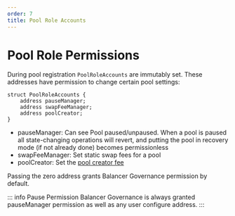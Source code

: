 ```yaml
---
order: 7
title: Pool Role Accounts
---
```


# Pool Role Permissions

During pool registration `PoolRoleAccounts` are immutably set. These addresses have permission to change certain pool settings:

```solidity
struct PoolRoleAccounts {
    address pauseManager;
    address swapFeeManager;
    address poolCreator;
}
```

* pauseManager: Can see Pool paused/unpaused. When a pool is paused all state-changing operations will revert, and putting the pool in recovery mode (if not already done) becomes permissionless
* swapFeeManager: Set static swap fees for a pool
* poolCreator: Set the [pool creator fee](./pool-creator-fee.md)

Passing the zero address grants Balancer Governance permission by default.

::: info Pause Permission
Balancer Governance is always granted pauseManager permission as well as any user configure address.
:::
